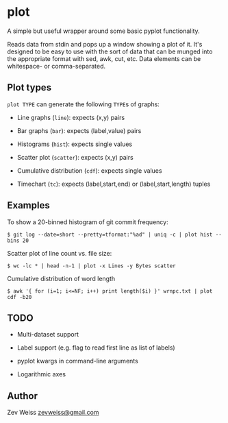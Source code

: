 plot
====

A simple but useful wrapper around some basic pyplot functionality.

Reads data from stdin and pops up a window showing a plot of it.  It's
designed to be easy to use with the sort of data that can be munged
into the appropriate format with sed, awk, cut, etc.  Data elements
can be whitespace- or comma-separated.

## Plot types

`plot TYPE` can generate the following `TYPE`s of graphs:

- Line graphs (`line`): expects (x,y) pairs

- Bar graphs (`bar`): expects (label,value) pairs

- Histograms (`hist`): expects single values

- Scatter plot (`scatter`): expects (x,y) pairs

- Cumulative distribution (`cdf`): expects single values

- Timechart (`tc`): expects (label,start,end) or (label,start,length) tuples

## Examples

To show a 20-binned histogram of git commit frequency:

    $ git log --date=short --pretty=tformat:"%ad" | uniq -c | plot hist --bins 20

Scatter plot of line count vs. file size:

    $ wc -lc * | head -n-1 | plot -x Lines -y Bytes scatter

Cumulative distribution of word length

    $ awk '{ for (i=1; i<=NF; i++) print length($i) }' wrnpc.txt | plot cdf -b20

## TODO

- Multi-dataset support

- Label support (e.g. flag to read first line as list of labels)

- pyplot kwargs in command-line arguments

- Logarithmic axes

## Author

Zev Weiss
<zevweiss@gmail.com>
